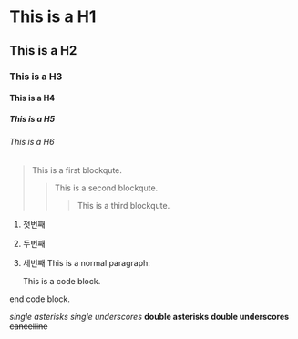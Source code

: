 # This is a H1
## This is a H2
### This is a H3
#### This is a H4
##### This is a H5
###### This is a H6
> This is a first blockqute.
>	> This is a second blockqute.
>	>	> This is a third blockqute.
1. 첫번째
2. 두번째
3. 세번째
This is a normal paragraph:

    This is a code block.
    
end code block.

*single asterisks*
_single underscores_
**double asterisks**
__double underscores__
~~cancelline~~
